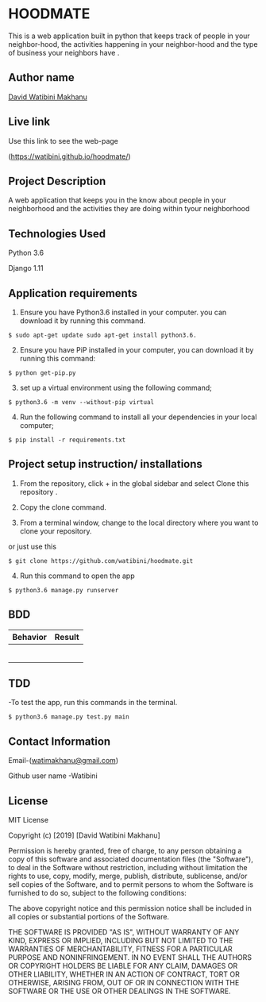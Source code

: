 # HOODMATE

This is a web application built in python that keeps track of people in your neighbor-hood, the activities happening in your neighbor-hood and the type of business your neighbors have .

## Author name

[David Watibini Makhanu](https://github.com)

## Live link

Use this link to see the web-page

(<https://watibini.github.io/hoodmate/>)



## Project Description

A web application that keeps you in the know about people in your neighborhood and the activities they are doing within tyour neighborhood

## Technologies Used

Python 3.6

Django 1.11

## Application requirements

1. Ensure you have Python3.6 installed in your computer. you can download it by running this command.

`$ sudo apt-get update sudo apt-get install python3.6.`

2. Ensure you have PiP installed in your computer, you can download it by running this command:

`$ python get-pip.py`

3. set up a virtual environment using the following command;

`$ python3.6 -m venv --without-pip virtual`

4. Run the following command to install all your dependencies in your local computer;

`$ pip install -r requirements.txt`

## Project setup instruction/ installations


1. From the repository, click + in the global sidebar and select Clone this repository .

2.  Copy the clone command.

3.  From a terminal window, change to the local directory where you want to clone your repository.

or just use this

`$ git clone https://github.com/watibini/hoodmate.git`

4. Run this command to open the app

`$ python3.6 manage.py runserver`


## BDD

| Behavior        | Result |
| ------------- |:----:|
|  |  |
|  | |
|  | |
|  |  |
|  |  |
|   |  |


## TDD

-To test the app, run this commands in the terminal.

`$ python3.6 manage.py test.py main`


## Contact Information

Email-(watimakhanu@gmail.com)

Github user name -Watibini

## License

MIT License

Copyright (c) [2019] [David Watibini Makhanu]

Permission is hereby granted, free of charge, to any person obtaining a copy
of this software and associated documentation files (the "Software"), to deal
in the Software without restriction, including without limitation the rights
to use, copy, modify, merge, publish, distribute, sublicense, and/or sell
copies of the Software, and to permit persons to whom the Software is
furnished to do so, subject to the following conditions:

The above copyright notice and this permission notice shall be included in all
copies or substantial portions of the Software.

THE SOFTWARE IS PROVIDED "AS IS", WITHOUT WARRANTY OF ANY KIND, EXPRESS OR
IMPLIED, INCLUDING BUT NOT LIMITED TO THE WARRANTIES OF MERCHANTABILITY,
FITNESS FOR A PARTICULAR PURPOSE AND NONINFRINGEMENT. IN NO EVENT SHALL THE
AUTHORS OR COPYRIGHT HOLDERS BE LIABLE FOR ANY CLAIM, DAMAGES OR OTHER
LIABILITY, WHETHER IN AN ACTION OF CONTRACT, TORT OR OTHERWISE, ARISING FROM,
OUT OF OR IN CONNECTION WITH THE SOFTWARE OR THE USE OR OTHER DEALINGS IN THE
SOFTWARE.
